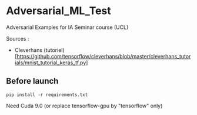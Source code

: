 # Adversarial_ML_Test

Adversarial Examples for IA Seminar course (UCL)

Sources :

- Cleverhans (tutoriel)[https://github.com/tensorflow/cleverhans/blob/master/cleverhans_tutorials/mnist_tutorial_keras_tf.py]

## Before launch

`pip install -r requirements.txt`

Need Cuda 9.0 (or replace tensorflow-gpu by "tensorflow" only)
